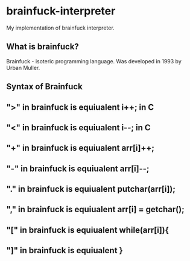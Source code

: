 # brainfuck-interpreter
My implementation of brainfuck interpreter. 
## What is brainfuck?
Brainfuck - isoteric programming language. Was developed in 1993 by Urban Muller.
## Syntax of Brainfuck
">" in brainfuck is equiualent i++; in C
---
"<" in brainfuck is equiualent i--; in C
---
"+" in brainfuck is equiualent arr[i]++;
---
"-" in brainfuck is equiualent arr[i]--;
---
"." in brainfuck is equiualent putchar(arr[i]);
---
"," in brainfuck is equiualent arr[i] = getchar();
---
"[" in brainfuck is equiualent while(arr[i]){
---
"]" in brainfuck is equiualent }
---
